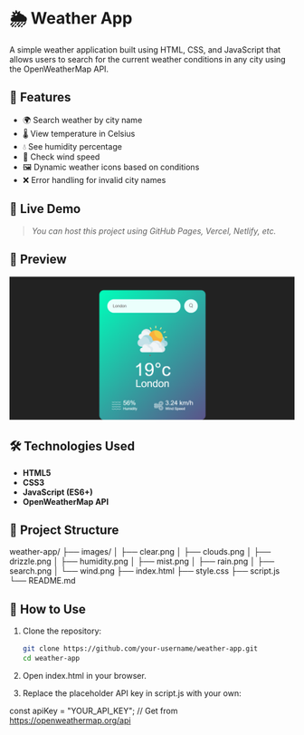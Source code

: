 # 🌦️ Weather App

A simple weather application built using HTML, CSS, and JavaScript that allows users to search for the current weather conditions in any city using the OpenWeatherMap API.

## 🔧 Features

- 🌍 Search weather by city name
- 🌡️ View temperature in Celsius
- 💧 See humidity percentage
- 💨 Check wind speed
- 🖼️ Dynamic weather icons based on conditions
- ❌ Error handling for invalid city names

## 🚀 Live Demo

> _You can host this project using GitHub Pages, Vercel, Netlify, etc._

## 📸 Preview

![Weather App Screenshot](images/preview.png) <!-- Replace with actual image or remove -->

## 🛠️ Technologies Used

- **HTML5**
- **CSS3**
- **JavaScript (ES6+)**
- **OpenWeatherMap API**

## 📁 Project Structure

weather-app/
├── images/
│ ├── clear.png
│ ├── clouds.png
│ ├── drizzle.png
│ ├── humidity.png
│ ├── mist.png
│ ├── rain.png
│ ├── search.png
│ └── wind.png
├── index.html
├── style.css
├── script.js
└── README.md



## 🔑 How to Use

1. Clone the repository:
   ```bash
   git clone https://github.com/your-username/weather-app.git
   cd weather-app
2. Open index.html in your browser.

3. Replace the placeholder API key in script.js with your own:

const apiKey = "YOUR_API_KEY"; // Get from https://openweathermap.org/api

